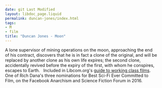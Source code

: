 ```yaml
---
date: git Last Modified
layout: libdoc_page.liquid
permalink: duncan-jones/index.html
tags:
- M
- film
title: "Duncan Jones - Moon"
---
```


A lone supervisor of mining operations on the moon,  approaching the end of his contract, discovers that he is in fact a clone of the  original, and will be replaced by another clone as his own life expires; the  second clone, accidentally revived before the expiry of the first, with whom he  conspires, escapes to Earth.
 
Included in Libcom.org's <a href="https://libcom.org/library/working-class-cinema-video-guide">guide to  working class films</a>.
 
One of Rich Dana's three nominations for Best Sci-Fi Ever  Committed to Film, on the Facebook Anarchism and Science Fiction Forum in 2016.